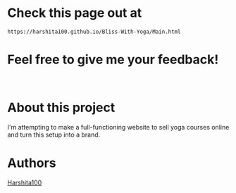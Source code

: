 # Check this page out at 
```https://harshita100.github.io/Bliss-With-Yoga/Main.html```
<br>
<h1> Feel free to give me your feedback!</h1>
<br>

# About this project
I'm attempting to make a full-functioning website to sell yoga courses online and turn this setup into a brand.
<br>
  
# Authors
[Harshita100](https://github.com/Harshita100)
